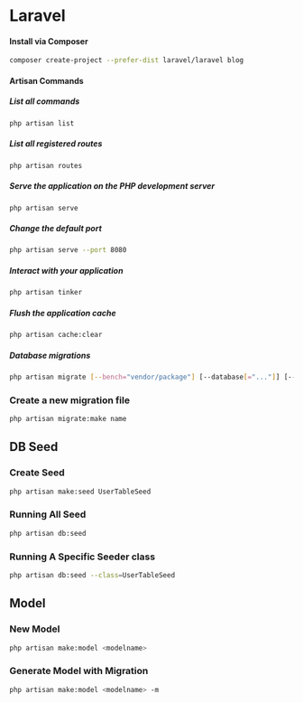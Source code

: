 # Laravel

#### Install via Composer

```bash
composer create-project --prefer-dist laravel/laravel blog
```

#### Artisan Commands

##### List all commands

```bash
php artisan list
```

##### List all registered routes
```bash
php artisan routes
```

##### Serve the application on the PHP development server
```bash
php artisan serve
```
##### Change the default port
```bash
php artisan serve --port 8080
```

##### Interact with your application
```bash
php artisan tinker
```
##### Flush the application cache
```bash
php artisan cache:clear
```
##### Database migrations
```bash
php artisan migrate [--bench="vendor/package"] [--database[="..."]] [--path[="..."]] [--package[="..."]] [--pretend] [--seed]
```

### Create a new migration file
```bash
php artisan migrate:make name
```


## DB Seed

### Create Seed
```bash
php artisan make:seed UserTableSeed
```

### Running All Seed
```bash
php artisan db:seed
```

### Running A Specific Seeder class

```bash
php artisan db:seed --class=UserTableSeed
```

## Model
### New Model
```bash
php artisan make:model <modelname>
```
### Generate Model with  Migration
```bash
php artisan make:model <modelname> -m
```
